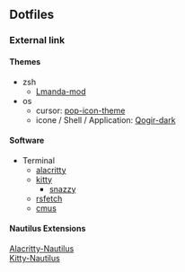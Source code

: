 ## Dotfiles

### External link
#### Themes
- zsh
    - [Lmanda-mod](https://github.com/halfo/lambda-mod-zsh-theme/)
- os
    - cursor: [pop-icon-theme](https://github.com/pop-os/icon-theme)
    - icone / Shell / Application: [Qogir-dark](https://www.gnome-look.org/p/1230631/)

#### Software
- Terminal
    - [alacritty](https://github.com/alacritty/alacritty)
    - [kitty](https://github.com/kovidgoyal/kitty)
        - [snazzy](https://github.com/connorholyday/kitty-snazzy)
    - [rsfetch](https://github.com/rsfetch/rsfetch)
    - [cmus](https://github.com/cmus/cmus)

#### Nautilus Extensions
[Alacritty-Nautilus](https://github.com/Dragnansia/Alacritty-Nautilus)  
[Kitty-Nautilus](https://github.com/Dragnansia/Kitty-Nautilus)
